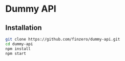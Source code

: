 # Dummy API

## Installation
```sh
git clone https://github.com/finzero/dummy-api.git
cd dummy-api
npm install
npm start
```